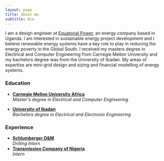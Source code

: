 ```yaml
---
layout: page
title: About me
subtitle: Bio
---
```


I am a design engineer at [Equatorial Power](http://equatorial-power.com), an energy company based in Uganda. I am interested in sustainable energy project development and I believe renewable energy systems have a key role to play in reducing the energy poverty in the Global South. I received my masters degree in Electrical and Computer Engineering from Carnegie Mellon University and my bachelors degree was from the University of Ibadan. My areas of expertise are mini-grid design and sizing and financial modelling of energy systems.



### Education
* [**Carnegie Mellon University Africa**](https://www.africa.engineering.cmu.edu/)  
_Master's degree in Electrical and Computer Engineering_

* [**University of Ibadan**](https://www.ui.edu.ng/)  
_Bachelors degree in Electrical and Electronic Engineering_


### Experience
* [**Schlumberger D&M**](https://www.slb.com/services/drilling.aspx)  
_Drilling Intern_
* [**Transmission Company of Nigeria**](https://tcn.org.ng/)  
_Intern_

